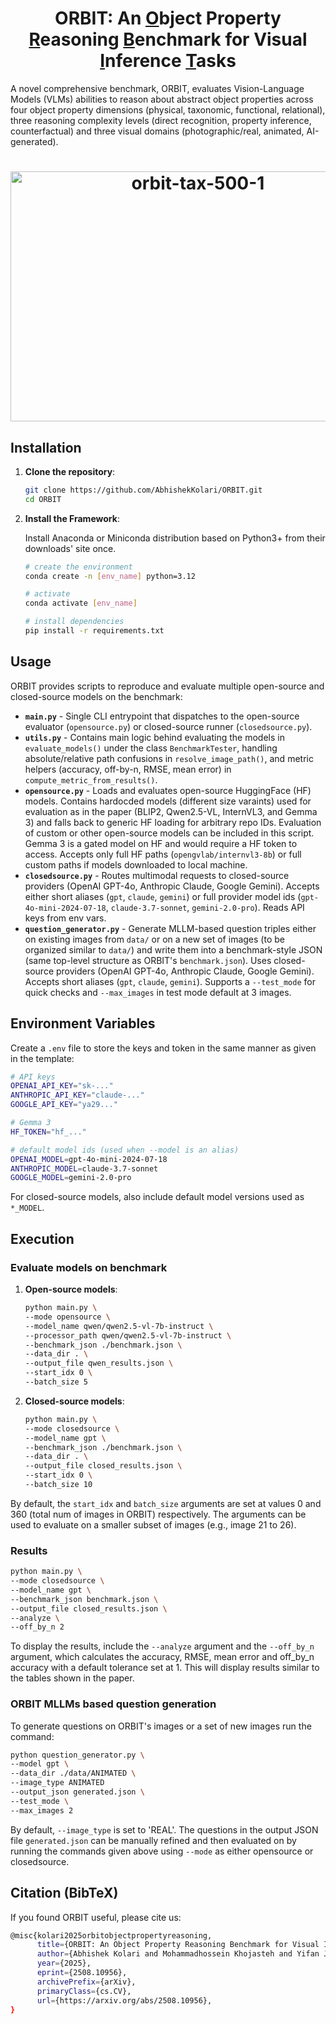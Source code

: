 <h1 align="center"> ORBIT: An <ins>O</ins>bject Property <ins>R</ins>easoning <ins>B</ins>enchmark for Visual <ins>I</ins>nference <ins>T</ins>asks</h1>

A novel comprehensive benchmark, ORBIT, evaluates Vision-Language Models (VLMs) abilities to reason about abstract object properties across four object property dimensions (physical, taxonomic, functional, relational), three reasoning complexity levels (direct recognition, property inference, counterfactual) and three visual domains (photographic/real, animated, AI-generated).

<h1 align="center"><img width="584" height="400" alt="orbit-tax-500-1" src="https://github.com/user-attachments/assets/52bd4e19-ca8f-45ab-aa44-0992726c3897" /></h1>


## Installation

1. **Clone the repository**:
   ```bash
   git clone https://github.com/AbhishekKolari/ORBIT.git
   cd ORBIT
   ```

2. **Install the Framework**:
   
   Install Anaconda or Miniconda distribution based on Python3+ from their downloads' site once.
   ```bash
   # create the environment
   conda create -n [env_name] python=3.12

   # activate
   conda activate [env_name]

   # install dependencies
   pip install -r requirements.txt
   ```

## Usage

ORBIT provides scripts to reproduce and evaluate multiple open-source and closed-source models on the benchmark:

- **`main.py`** - Single CLI entrypoint that dispatches to the open-source evaluator (`opensource.py`) or closed-source runner (`closedsource.py`).
- **`utils.py`** - Contains main logic behind evaluating the models in `evaluate_models()` under the class `BenchmarkTester`, handling absolute/relative path confusions in `resolve_image_path()`, and metric helpers (accuracy, off-by-n, RMSE, mean error) in `compute_metric_from_results()`.
- **`opensource.py`** - Loads and evaluates open-source HuggingFace (HF) models. Contains hardocded models (different size varaints) used for evaluation as in the paper (BLIP2, Qwen2.5-VL, InternVL3, and Gemma 3) and falls back to generic HF loading for arbitrary repo IDs. Evaluation of custom or other open-source models can be included in this script. Gemma 3 is a gated model on HF and would require a HF token to access. Accepts only full HF paths (`opengvlab/internvl3-8b`) or full custom paths if models downloaded to local machine.
- **`closedsource.py`** - Routes multimodal requests to closed-source providers (OpenAI GPT-4o, Anthropic Claude, Google Gemini). Accepts either short aliases (`gpt`, `claude`, `gemini`) or full provider model ids (`gpt-4o-mini-2024-07-18`, `claude-3.7-sonnet`, `gemini-2.0-pro`). Reads API keys from env vars.
- **`question_generator.py`** - Generate MLLM-based question triples either on existing images from `data/` or on a new set of images (to be organized similar to `data/`) and write them into a benchmark-style JSON (same top-level structure as ORBIT's `benchmark.json`). Uses closed-source providers (OpenAI GPT-4o, Anthropic Claude, Google Gemini). Accepts short aliases (`gpt`, `claude`, `gemini`). Supports a `--test_mode` for quick checks and `--max_images` in test mode default at 3 images.

## Environment Variables

Create a `.env` file to store the keys and token in the same manner as given in the template:

   ```bash
   # API keys
   OPENAI_API_KEY="sk-..."
   ANTHROPIC_API_KEY="claude-..."
   GOOGLE_API_KEY="ya29..."

   # Gemma 3
   HF_TOKEN="hf_..."

   # default model ids (used when --model is an alias)
   OPENAI_MODEL=gpt-4o-mini-2024-07-18
   ANTHROPIC_MODEL=claude-3.7-sonnet
   GOOGLE_MODEL=gemini-2.0-pro
   ```

For closed-source models, also include default model versions used as `*_MODEL`.

## Execution

   ### Evaluate models on benchmark

   1. **Open-source models**:
      
      ```bash
      python main.py \
      --mode opensource \
      --model_name qwen/qwen2.5-vl-7b-instruct \
      --processor_path qwen/qwen2.5-vl-7b-instruct \
      --benchmark_json ./benchmark.json \
      --data_dir . \
      --output_file qwen_results.json \
      --start_idx 0 \
      --batch_size 5
      ```

   2. **Closed-source models**:
      
      ```bash
      python main.py \
      --mode closedsource \
      --model_name gpt \
      --benchmark_json ./benchmark.json \
      --data_dir . \
      --output_file closed_results.json \
      --start_idx 0 \
      --batch_size 10
      ```

   By default, the `start_idx` and `batch_size` arguments are set at values 0 and 360 (total num of images in ORBIT) respectively. The arguments can be used to evaluate on a smaller subset of images (e.g., image 21 to 26).

   ### Results

   ```bash
   python main.py \
   --mode closedsource \
   --model_name gpt \
   --benchmark_json benchmark.json \
   --output_file closed_results.json \
   --analyze \
   --off_by_n 2
   ```
   To display the results, include the `--analyze` argument and the `--off_by_n` argument, which calculates the accuracy, RMSE, mean error and off_by_n accuracy with a default tolerance set at 1. This will display results similar to the tables shown in the paper.

   ### ORBIT MLLMs based question generation
   
   To generate questions on ORBIT's images or a set of new images run the command:

   ```bash
   python question_generator.py \
   --model gpt \
   --data_dir ./data/ANIMATED \
   --image_type ANIMATED
   --output_json generated.json \
   --test_mode \
   --max_images 2
   ```
   By default, `--image_type` is set to 'REAL'. The questions in the output JSON file `generated.json` can be manually refined and then evaluated on by running the commands given above using `--mode` as either opensource or closedsource.

## Citation (BibTeX)

If you found ORBIT useful, please cite us:

```bash
@misc{kolari2025orbitobjectpropertyreasoning,
      title={ORBIT: An Object Property Reasoning Benchmark for Visual Inference Tasks}, 
      author={Abhishek Kolari and Mohammadhossein Khojasteh and Yifan Jiang and Floris den Hengst and Filip Ilievski},
      year={2025},
      eprint={2508.10956},
      archivePrefix={arXiv},
      primaryClass={cs.CV},
      url={https://arxiv.org/abs/2508.10956}, 
}
```


<!-- ## Project Structure

- **benchmark.json**: The main benchmark dataset containing annotated questions and ground truth answers for real, animated, and AI-generated images.
- **merged_data/**: Contains subfolders for different image types (`REAL/`, `ANIMATED/`, `AI_GENERATED/`) used in the benchmark.
- **download_models.py**: Script to download and cache all required vision-language models from HuggingFace or other sources. This ensures reproducibility and consistent model versions across experiments.
- **shell_scripts/run_models.sh**: Example shell script to run model inference in batch mode.
- **ORBIT_results/**: Store the output JSON files from model runs. Each file contains the model's answers and reasoning for all benchmark questions.
- **analyse_results.ipynb**: The main analysis notebook. Loads model outputs, computes evaluation metrics (accuracy, off-by-N, MAE, RMSE), and generates plots for thesis figures. This notebook is central to the quantitative and qualitative analysis in the thesis.
- **ORBIT_analysis_plots/** and **ORBIT_model_plots/**: Contain figures generated from the analysis notebook, including accuracy curves, error distributions, and model comparison plots. These are directly used in the thesis to illustrate findings.
- **ORBIT_notebooks/opa-benchmark-<model-names>.ipynb**: Contains wrappers and utility functions for running open-source models on the benchmark.
<!-- - **pdf2bench.py**: Utility for converting PDF-based datasets into the benchmark format. -->
<!-- - **create_notebook.py**: Script to auto-generate Jupyter notebooks for new experiments or model evaluations. -->

<!-- ## How This Supports the Thesis Experiments

1. **Benchmark Construction**: The `benchmark.json` and `merged_data/` directories define the experimental setup, ensuring a diverse and challenging set of counting and reasoning tasks.
2. **Model Evaluation**: `download_models.py` and `opa-benchmark-<model-names>.ipynb` allow for systematic downloading, setup, and inference with a wide range of vision-language models, as required for the thesis comparison.
3. **Result Storage**: All model outputs are saved in a standardized format in `ORBIT_results/`, enabling fair and reproducible evaluation.
4. **Analysis & Visualization**: `analyse_results.ipynb` computes all key metrics reported in the thesis (accuracy, off-by-N, MAE, RMSE, error clustering, etc.) and produces publication-ready plots found in `ORBIT_analysis_plots/` and `ORBIT_model_plots/`.
5. **Reproducibility**: Scripts and notebooks are organized to allow any researcher to reproduce the thesis experiments from model download to final analysis. -->

<!-- ## Getting Started

1. **Setup and Dependencies**:  
   Install Anaconda or Miniconda distribution based on Python3+ from their downloads' site.
   ```bash 
   conda create -n [env_name] python=3.12
   ```
   Activate it and install all necessary libraries:   -->
   <!-- ```bash 
   pip install -r requirements.txt
   ```
   Create ipykernel for the use of Jupyter Notebooks:
   ```bash
   python -m ipykernel install --user --name [env_name] --display-name "[any_name]"
   ```

2. **Download models**:
   ```bash
   python download_models.py
   ```

3. **Tweak model parameters and dataset batches** in `opa-benchmark-<model-names>.ipynb`

4. **Run inference via SLURM** (change file paths accordingly):
   ```bash
   sbatch run_models.sh
   ```

5. **Analyze results**:  
   Tweak `analyse_results.ipynb` and run  
   ```bash
   sbatch analyse.sh
   ```

 
